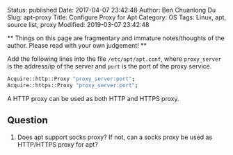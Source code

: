 Status: published
Date: 2017-04-07 23:42:48
Author: Ben Chuanlong Du
Slug: apt-proxy
Title: Configure Proxy for Apt
Category: OS
Tags: Linux, apt, source list, proxy
Modified: 2019-03-07 23:42:48

**
Things on this page are
fragmentary and immature notes/thoughts of the author.
Please read with your own judgement!
**

Add the following lines into the file `/etc/apt/apt.conf`,
where `proxy_server` is the address/ip of the server
and `port` is the port of the proxy service.
```bash
Acquire::http::Proxy "proxy_server:port";
Acquire::https::Proxy "proxy_server:port";
```

A HTTP proxy can be used as both HTTP and HTTPS proxy.

## Question

1. Does apt support socks proxy? If not, can a socks proxy be used as HTTP/HTTPS proxy for apt?